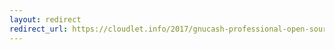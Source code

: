 ```yaml
---
layout: redirect
redirect_url: https://cloudlet.info/2017/gnucash-professional-open-source-accounting-software-beginner-guide
---
```

